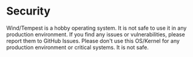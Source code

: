 # Security

Wind/Tempest is a hobby operating system. It is not safe to use it in any production environment. If you find any issues or vulnerabilities, please report them to GitHub Issues. Please don't use this OS/Kernel for any production environment or critical systems. It is not safe.